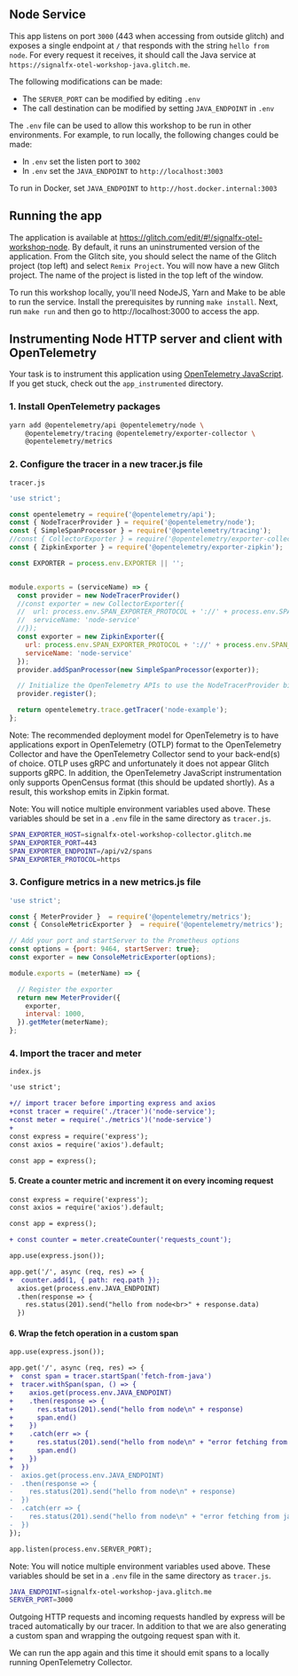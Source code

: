 ## Node Service

This app listens on port `3000` (443 when accessing from outside glitch) and
exposes a single endpoint at `/` that responds with the string `hello from
node`. For every request it receives, it should call the Java service at
`https://signalfx-otel-workshop-java.glitch.me`.

The following modifications can be made:

* The `SERVER_PORT` can be modified by editing `.env`
* The call destination can be modified by setting  `JAVA_ENDPOINT` in `.env`

The `.env` file can be used to allow this workshop to be run
in other environments. For example, to run locally, the following changes could
be made:

* In `.env` set the listen port to `3002`
* In `.env` set the `JAVA_ENDPOINT` to `http://localhost:3003`

To run in Docker, set `JAVA_ENDPOINT` to `http://host.docker.internal:3003`

## Running the app

The application is available at
https://glitch.com/edit/#!/signalfx-otel-workshop-node. By default, it runs
an uninstrumented version of the application. From the Glitch site, you
should select the name of the Glitch project (top left) and select `Remix
Project`. You will now have a new Glitch project. The name of the project is
listed in the top left of the window.

To run this workshop locally, you'll need NodeJS, Yarn and Make to be able to run
the service. Install the prerequisites by running `make install`. Next, run
`make run` and then go to http://localhost:3000 to access the app.

## Instrumenting Node HTTP server and client with OpenTelemetry

Your task is to instrument this application using [OpenTelemetry
JavaScript](https://github.com/open-telemetry/opentelemetry-js). If you get
stuck, check out the `app_instrumented` directory.

### 1. Install OpenTelemetry packages

```bash
yarn add @opentelemetry/api @opentelemetry/node \
    @opentelemetry/tracing @opentelemetry/exporter-collector \
    @opentelemetry/metrics
```

### 2. Configure the tracer in a new tracer.js file

`tracer.js`

```js
'use strict';

const opentelemetry = require('@opentelemetry/api');
const { NodeTracerProvider } = require('@opentelemetry/node');
const { SimpleSpanProcessor } = require('@opentelemetry/tracing');
//const { CollectorExporter } = require('@opentelemetry/exporter-collector');
const { ZipkinExporter } = require('@opentelemetry/exporter-zipkin');

const EXPORTER = process.env.EXPORTER || '';


module.exports = (serviceName) => {
  const provider = new NodeTracerProvider()
  //const exporter = new CollectorExporter({
  //  url: process.env.SPAN_EXPORTER_PROTOCOL + '://' + process.env.SPAN_EXPORTER_HOST + ':' + process.env.SPAN_EXPORTER_PORT + '/' + process.env.SPAN_EXPORTER_ENDPOINT,
  //  serviceName: 'node-service'
  //});
  const exporter = new ZipkinExporter({
    url: process.env.SPAN_EXPORTER_PROTOCOL + '://' + process.env.SPAN_EXPORTER_HOST + ':' + process.env.SPAN_EXPORTER_PORT,
    serviceName: 'node-service'
  });
  provider.addSpanProcessor(new SimpleSpanProcessor(exporter));

  // Initialize the OpenTelemetry APIs to use the NodeTracerProvider bindings
  provider.register();

  return opentelemetry.trace.getTracer('node-example');
};
```

Note: The recommended deployment model for OpenTelemetry is to have
applications export in OpenTelemetry (OTLP) format to the OpenTelemetry
Collector and have the OpenTelemetry Collector send to your back-end(s) of
choice. OTLP uses gRPC and unfortunately it does not appear Glitch supports
gRPC. In addition, the OpenTelemetry JavaScript instrumentation only supports
OpenCensus format (this should be updated shortly). As a result, this workshop
emits in Zipkin format.

Note: You will notice multiple environment variables used above. These
variables should be set in a `.env` file in the same directory as `tracer.js`.

```bash
SPAN_EXPORTER_HOST=signalfx-otel-workshop-collector.glitch.me
SPAN_EXPORTER_PORT=443
SPAN_EXPORTER_ENDPOINT=/api/v2/spans
SPAN_EXPORTER_PROTOCOL=https
```


### 3. Configure metrics in a new metrics.js file

```js
'use strict';

const { MeterProvider }  = require('@opentelemetry/metrics');
const { ConsoleMetricExporter }  = require('@opentelemetry/metrics');

// Add your port and startServer to the Prometheus options
const options = {port: 9464, startServer: true};
const exporter = new ConsoleMetricExporter(options);

module.exports = (meterName) => {

  // Register the exporter
  return new MeterProvider({
    exporter,
    interval: 1000,
  }).getMeter(meterName);
};
```

### 4. Import the tracer and meter

`index.js`

```diff
'use strict';

+// import tracer before importing express and axios
+const tracer = require('./tracer')('node-service');
+const meter = require('./metrics')('node-service')
+
const express = require('express');
const axios = require('axios').default;

const app = express();
```

#### 5. Create a counter metric and increment it on every incoming request

```diff
const express = require('express');
const axios = require('axios').default;

const app = express();

+ const counter = meter.createCounter('requests_count');

app.use(express.json());

app.get('/', async (req, res) => {
+  counter.add(1, { path: req.path });
  axios.get(process.env.JAVA_ENDPOINT)
  .then(response => {
    res.status(201).send("hello from node<br>" + response.data)
  })
```

#### 6. Wrap the fetch operation in a custom span

```diff
app.use(express.json());

app.get('/', async (req, res) => {
+  const span = tracer.startSpan('fetch-from-java')
+  tracer.withSpan(span, () => {
+    axios.get(process.env.JAVA_ENDPOINT)
+    .then(response => {
+      res.status(201).send("hello from node\n" + response)
+      span.end()
+    })
+    .catch(err => {
+      res.status(201).send("hello from node\n" + "error fetching from java")
+      span.end()
+    })
+  })
-  axios.get(process.env.JAVA_ENDPOINT)
-  .then(response => {
-    res.status(201).send("hello from node\n" + response)
-  })
-  .catch(err => {
-    res.status(201).send("hello from node\n" + "error fetching from java")
-  })
});

app.listen(process.env.SERVER_PORT);
```

Note: You will notice multiple environment variables used above. These
variables should be set in a `.env` file in the same directory as `tracer.js`.

```bash
JAVA_ENDPOINT=signalfx-otel-workshop-java.glitch.me
SERVER_PORT=3000
```

Outgoing HTTP requests and incoming requests handled by express will be traced
automatically by our tracer. In addition to that we are also generating a
custom span and wrapping the outgoing request span with it.

We can run the app again and this time it should emit spans to a locally running
OpenTelemetry Collector.
